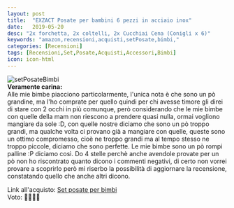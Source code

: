 ```yaml
---
layout: post
title:  "EXZACT Posate per bambini 6 pezzi in acciaio inox"
date:   2019-05-20
desc: "2x forchetta, 2x coltelli, 2x Cucchiai Cena (Conigli x 6)"
keywords: "amazon,recensioni,acquisti,setPosate,bimbi,"
categories: [Recensioni]
tags: [Recensioni,Set,Posate,Acquisti,Accessori,Bimbi]
icon: icon-html
---
```


![setPosateBimbi](https://images-na.ssl-images-amazon.com/images/I/715TuQPo7zL._SL1500_.jpg)<br>
**Veramente carina:**<br>
Alle mie bimbe piacciono particolarmente, l'unica nota è che sono un pò grandine, ma l'ho comprate per quello quindi per chi avesse timore gli direi di stare con 2 occhi in più comunque, però considerando che le mie bimbe con quelle della mam non riescono a prendere quasi nulla, ormai vogliono mangiare da sole :D, con quelle nostre diciamo che sono un pò troppo grandi, ma qualche volta ci provano già a mangiare con quelle, queste sono un ottimo compromesso, cioè ne troppo grandi ma al tempo stesso ne troppo piccole, diciamo che sono perfette. Le mie bimbe sono un pò rompi palline :P diciamo così. Do 4 stelle perchè anche avendole provate per un pò non ho riscontrato quanto dicono i commenti negativi, di certo non vorrei provare a scoprirlo però mi riserbo la possibilità di aggiornare la recensione, constatando quello che anche altri dicono. <br>

Link all'acquisto: [Set posate per bimbi](https://amzn.to/2HDdZI3) <br>
Voto: 🌟🌟🌟🌟
